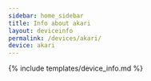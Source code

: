 ```yaml
---
sidebar: home_sidebar
title: Info about akari
layout: deviceinfo
permalink: /devices/akari/
device: akari
---
```

{% include templates/device_info.md %}
